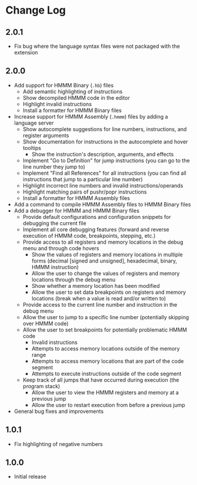 # Change Log

## 2.0.1
- Fix bug where the language syntax files were not packaged with the extension

## 2.0.0
- Add support for HMMM Binary (`.hb`) files
	- Add semantic highlighting of instructions
	- Show decompiled HMMM code in the editor
	- Highlight invalid instructions
	- Install a formatter for HMMM Binary files
- Increase support for HMMM Assembly (`.hmmm`) files by adding a language server
	- Show autocomplete suggestions for line numbers, instructions, and register arguments
	- Show documentation for instructions in the autocomplete and hover tooltips
		- Show the instruction's description, arguments, and effects
	- Implement "Go to Definition" for jump instructions (you can go to the line number they jump to)
	- Implement "Find all References" for all instructions (you can find all instructions that jump to a particular line number)
	- Highlight incorrect line numbers and invalid instructions/operands
	- Highlight matching pairs of pushr/popr instructions
	- Install a formatter for HMMM Assembly files
- Add a command to compile HMMM Assembly files to HMMM Binary files
- Add a debugger for HMMM and HMMM Binary files
	- Provide default configurations and configuration snippets for debugging the current file
	- Implement all core debugging features (forward and reverse execution of HMMM code, breakpoints, stepping, etc.)
	- Provide access to all registers and memory locations in the debug menu and through code hovers
		- Show the values of registers and memory locations in multiple forms (decimal [signed and unsigned], hexadecimal, binary, HMMM instruction)
		- Allow the user to change the values of registers and memory locations through the debug menu
		- Show whether a memory location has been modified
		- Allow the user to set data breakpoints on registers and memory locations (break when a value is read and/or written to)
	- Provide access to the current line number and instruction in the debug menu
	- Allow the user to jump to a specific line number (potentially skipping over HMMM code)
	- Allow the user to set breakpoints for potentially problematic HMMM code
		- Invalid instructions
		- Attempts to access memory locations outside of the memory range
		- Attempts to access memory locations that are part of the code segment
		- Attempts to execute instructions outside of the code segment
	- Keep track of all jumps that have occurred during execution (the program stack)
		- Allow the user to view the HMMM registers and memory at a previous jump
		- Allow the user to restart execution from before a previous jump
- General bug fixes and improvements

## 1.0.1
- Fix highlighting of negative numbers

## 1.0.0

- Initial release
